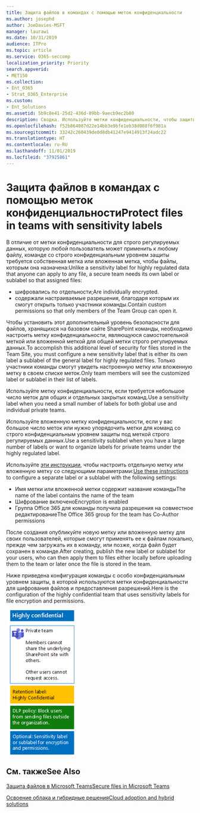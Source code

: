 ```yaml
---
title: Защита файлов в командах с помощью меток конфиденциальности
ms.author: josephd
author: JoeDavies-MSFT
manager: laurawi
ms.date: 10/31/2019
audience: ITPro
ms.topic: article
ms.service: O365-seccomp
localization_priority: Priority
search.appverid:
- MET150
ms.collection:
- Ent_O365
- Strat_O365_Enterprise
ms.custom:
- Ent_Solutions
ms.assetid: 5b9c8e41-25d2-436d-89bb-9aecb9ec2b80
description: Сводка. Используйте метки конфиденциальности, чтобы защитить файлы в команде со строго конфиденциальным уровнем защиты.
ms.openlocfilehash: f52b864087d22e14bb3e9bfe1eb38d088f6f981a
ms.sourcegitcommit: 33242c260439de0d8db41247e9414913f24adc22
ms.translationtype: HT
ms.contentlocale: ru-RU
ms.lasthandoff: 11/01/2019
ms.locfileid: "37925861"
---
```

# <a name="protect-files-in-teams-with-sensitivity-labels"></a><span data-ttu-id="8cd4e-103">Защита файлов в командах с помощью меток конфиденциальности</span><span class="sxs-lookup"><span data-stu-id="8cd4e-103">Protect files in teams with sensitivity labels</span></span>


<span data-ttu-id="8cd4e-104">В отличие от метки конфиденциальности для строго регулируемых данных, которую любой пользователь может применить к любому файлу, команде со строго конфиденциальным уровнем защиты требуется собственная метка или вложенная метка, чтобы файлы, которым она назначена:</span><span class="sxs-lookup"><span data-stu-id="8cd4e-104">Unlike a sensitivity label for highly regulated data that anyone can apply to any file, a secure team needs its own label or sublabel so that assigned files:</span></span>

- <span data-ttu-id="8cd4e-105">шифровались по отдельности;</span><span class="sxs-lookup"><span data-stu-id="8cd4e-105">Are individually encrypted.</span></span>
- <span data-ttu-id="8cd4e-106">содержали настраиваемые разрешения, благодаря которым их смогут открыть только участники команды.</span><span class="sxs-lookup"><span data-stu-id="8cd4e-106">Contain custom permissions so that only members of the Team Group can open it.</span></span>

<span data-ttu-id="8cd4e-107">Чтобы установить этот дополнительный уровень безопасности для файлов, хранящихся на базовом сайте SharePoint команды, необходимо настроить метку конфиденциальности, являющуюся самостоятельной меткой или вложенной меткой для общей метки строго регулируемых данных.</span><span class="sxs-lookup"><span data-stu-id="8cd4e-107">To accomplish this additional level of security for files stored in the Team Site, you must configure a new sensitivity label that is either its own label a sublabel of the general label for highly regulated files.</span></span> <span data-ttu-id="8cd4e-108">Только участники команды смогут увидеть настроенную метку или вложенную метку в своем списке меток.</span><span class="sxs-lookup"><span data-stu-id="8cd4e-108">Only team members will see the customized label or sublabel in their list of labels.</span></span>

<span data-ttu-id="8cd4e-109">Используйте метку конфиденциальности, если требуется небольшое число меток для общих и отдельных закрытых команд.</span><span class="sxs-lookup"><span data-stu-id="8cd4e-109">Use a sensitivity label when you need a small number of labels for both global use and individual private teams.</span></span> 

<span data-ttu-id="8cd4e-110">Используйте вложенную метку конфиденциальности, если у вас большое число меток или нужно упорядочить метки для команд со строго конфиденциальным уровнем защиты под меткой строго регулируемых данных.</span><span class="sxs-lookup"><span data-stu-id="8cd4e-110">Use a sensitivity sublabel when you have a large number of labels or want to organize labels for private teams under the highly regulated label.</span></span>

<span data-ttu-id="8cd4e-111">Используйте [эти инструкции](https://docs.microsoft.com/microsoft-365/compliance/encryption-sensitivity-labels), чтобы настроить отдельную метку или вложенную метку со следующими параметрами:</span><span class="sxs-lookup"><span data-stu-id="8cd4e-111">[Use these instructions](https://docs.microsoft.com/microsoft-365/compliance/encryption-sensitivity-labels) to configure a separate label or a sublabel with the following settings:</span></span>

- <span data-ttu-id="8cd4e-112">Имя метки или вложенной метки содержит название команды</span><span class="sxs-lookup"><span data-stu-id="8cd4e-112">The name of the label contains the name of the team</span></span>
- <span data-ttu-id="8cd4e-113">Шифрование включено</span><span class="sxs-lookup"><span data-stu-id="8cd4e-113">Encryption is enabled</span></span>
- <span data-ttu-id="8cd4e-114">Группа Office 365 для команды получила разрешения на совместное редактирование</span><span class="sxs-lookup"><span data-stu-id="8cd4e-114">The Office 365 group for the team has Co-Author permissions</span></span>

<span data-ttu-id="8cd4e-115">После создания опубликуйте новую метку или вложенную метку для своих пользователей, которые смогут применять ее к файлам локально, прежде чем загружать их в команду, или позже, когда файл будет сохранен в команде.</span><span class="sxs-lookup"><span data-stu-id="8cd4e-115">After creating, publish the new label or sublabel for your users, who can then apply them to files either locally before uploading them to the team or later once the file is stored in the team.</span></span>

<span data-ttu-id="8cd4e-116">Ниже приведена конфигурация команды с особо конфиденциальным уровнем защиты, в которой используются метки конфиденциальности для шифрования файлов и предоставления разрешений.</span><span class="sxs-lookup"><span data-stu-id="8cd4e-116">Here is the configuration of the highly confidential team that uses sensitivity labels for file encryption and permissions.</span></span>

![Базовый уровень защиты для общедоступной команды.](../media/highly-confidential-team-dlp-sensitivity-labels.png)


## <a name="see-also"></a><span data-ttu-id="8cd4e-118">См. также</span><span class="sxs-lookup"><span data-stu-id="8cd4e-118">See Also</span></span>

[<span data-ttu-id="8cd4e-119">Защита файлов в Microsoft Teams</span><span class="sxs-lookup"><span data-stu-id="8cd4e-119">Secure files in Microsoft Teams</span></span>](secure-files-in-teams.md)
  
[<span data-ttu-id="8cd4e-120">Освоение облака и гибридные решения</span><span class="sxs-lookup"><span data-stu-id="8cd4e-120">Cloud adoption and hybrid solutions</span></span>](https://docs.microsoft.com/office365/enterprise/cloud-adoption-and-hybrid-solutions)
